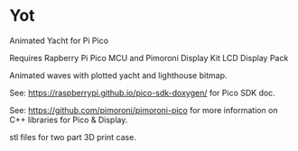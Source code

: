 # Yot

Animated Yacht for Pi Pico

Requires Rapberry Pi Pico MCU and Pimoroni Display Kit LCD Display Pack

Animated waves with plotted yacht and lighthouse bitmap.

See: https://raspberrypi.github.io/pico-sdk-doxygen/ for Pico SDK doc.

See:  https://github.com/pimoroni/pimoroni-pico for more information 
on C++ libraries for Pico & Display.

stl files for two part 3D print case.
